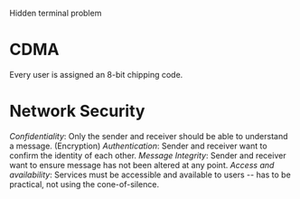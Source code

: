 Hidden terminal problem

# CDMA
Every user is assigned an 8-bit chipping code.

# Network Security

*Confidentiality*: Only the sender and receiver should be able to understand a message. (Encryption)
*Authentication*: Sender and receiver want to confirm the identity of each other. 
*Message Integrity*: Sender and receiver want to ensure message has not been altered at any point. 
*Access and availability*: Services must be accessible and available to users -- has to be practical, not using the cone-of-silence. 


